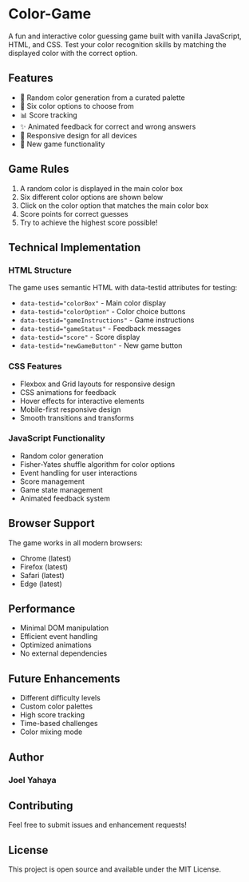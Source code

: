 # Color-Game

A fun and interactive color guessing game built with vanilla JavaScript, HTML, and CSS. Test your color recognition skills by matching the displayed color with the correct option.

## Features

- 🎨 Random color generation from a curated palette
- 🎯 Six color options to choose from
- 📊 Score tracking
- ✨ Animated feedback for correct and wrong answers
- 📱 Responsive design for all devices
- 🔄 New game functionality

## Game Rules

1. A random color is displayed in the main color box
2. Six different color options are shown below
3. Click on the color option that matches the main color box
4. Score points for correct guesses
5. Try to achieve the highest score possible!

## Technical Implementation

### HTML Structure

The game uses semantic HTML with data-testid attributes for testing:

- `data-testid="colorBox"` - Main color display
- `data-testid="colorOption"` - Color choice buttons
- `data-testid="gameInstructions"` - Game instructions
- `data-testid="gameStatus"` - Feedback messages
- `data-testid="score"` - Score display
- `data-testid="newGameButton"` - New game button

### CSS Features

- Flexbox and Grid layouts for responsive design
- CSS animations for feedback
- Hover effects for interactive elements
- Mobile-first responsive design
- Smooth transitions and transforms

### JavaScript Functionality

- Random color generation
- Fisher-Yates shuffle algorithm for color options
- Event handling for user interactions
- Score management
- Game state management
- Animated feedback system

## Browser Support

The game works in all modern browsers:

- Chrome (latest)
- Firefox (latest)
- Safari (latest)
- Edge (latest)

## Performance

- Minimal DOM manipulation
- Efficient event handling
- Optimized animations
- No external dependencies

## Future Enhancements

- Different difficulty levels
- Custom color palettes
- High score tracking
- Time-based challenges
- Color mixing mode

## Author
### Joel Yahaya

## Contributing

Feel free to submit issues and enhancement requests!

## License

This project is open source and available under the MIT License.
